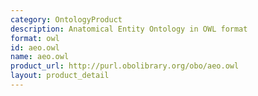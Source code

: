```yaml
---
category: OntologyProduct
description: Anatomical Entity Ontology in OWL format
format: owl
id: aeo.owl
name: aeo.owl
product_url: http://purl.obolibrary.org/obo/aeo.owl
layout: product_detail
---
```

